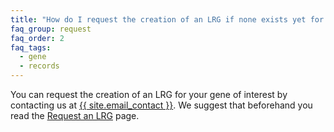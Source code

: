 ```yaml
---
title: "How do I request the creation of an LRG if none exists yet for my gene of interest?"
faq_group: request
faq_order: 2
faq_tags:
  - gene
  - records
---
```


You can request the creation of an LRG for your gene of interest by contacting us at <a href="mailto:{{ site.email_contact }}">{{ site.email_contact }}</a>. We suggest that beforehand you read the [Request an LRG](/lrg-request) page.
